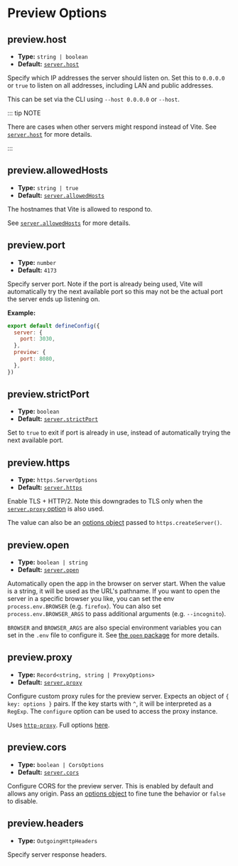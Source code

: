 # Preview Options

## preview.host

- **Type:** `string | boolean`
- **Default:** [`server.host`](./server-options#server-host)

Specify which IP addresses the server should listen on.
Set this to `0.0.0.0` or `true` to listen on all addresses, including LAN and public addresses.

This can be set via the CLI using `--host 0.0.0.0` or `--host`.

::: tip NOTE

There are cases when other servers might respond instead of Vite.
See [`server.host`](./server-options#server-host) for more details.

:::

## preview.allowedHosts

- **Type:** `string | true`
- **Default:** [`server.allowedHosts`](./server-options#server-allowedhosts)

The hostnames that Vite is allowed to respond to.

See [`server.allowedHosts`](./server-options#server-allowedhosts) for more details.

## preview.port

- **Type:** `number`
- **Default:** `4173`

Specify server port. Note if the port is already being used, Vite will automatically try the next available port so this may not be the actual port the server ends up listening on.

**Example:**

```js
export default defineConfig({
  server: {
    port: 3030,
  },
  preview: {
    port: 8080,
  },
})
```

## preview.strictPort

- **Type:** `boolean`
- **Default:** [`server.strictPort`](./server-options#server-strictport)

Set to `true` to exit if port is already in use, instead of automatically trying the next available port.

## preview.https

- **Type:** `https.ServerOptions`
- **Default:** [`server.https`](./server-options#server-https)

Enable TLS + HTTP/2. Note this downgrades to TLS only when the [`server.proxy` option](./server-options#server-proxy) is also used.

The value can also be an [options object](https://nodejs.org/api/https.html#https_https_createserver_options_requestlistener) passed to `https.createServer()`.

## preview.open

- **Type:** `boolean | string`
- **Default:** [`server.open`](./server-options#server-open)

Automatically open the app in the browser on server start. When the value is a string, it will be used as the URL's pathname. If you want to open the server in a specific browser you like, you can set the env `process.env.BROWSER` (e.g. `firefox`). You can also set `process.env.BROWSER_ARGS` to pass additional arguments (e.g. `--incognito`).

`BROWSER` and `BROWSER_ARGS` are also special environment variables you can set in the `.env` file to configure it. See [the `open` package](https://github.com/sindresorhus/open#app) for more details.

## preview.proxy

- **Type:** `Record<string, string | ProxyOptions>`
- **Default:** [`server.proxy`](./server-options#server-proxy)

Configure custom proxy rules for the preview server. Expects an object of `{ key: options }` pairs. If the key starts with `^`, it will be interpreted as a `RegExp`. The `configure` option can be used to access the proxy instance.

Uses [`http-proxy`](https://github.com/http-party/node-http-proxy). Full options [here](https://github.com/http-party/node-http-proxy#options).

## preview.cors

- **Type:** `boolean | CorsOptions`
- **Default:** [`server.cors`](./server-options#server-cors)

Configure CORS for the preview server. This is enabled by default and allows any origin. Pass an [options object](https://github.com/expressjs/cors#configuration-options) to fine tune the behavior or `false` to disable.

## preview.headers

- **Type:** `OutgoingHttpHeaders`

Specify server response headers.
